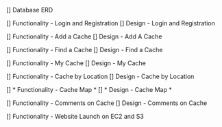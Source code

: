 [] Database ERD

[] Functionality - Login and Registration
[] Design - Login and Registration

[] Functionality - Add a Cache
[] Design - Add A Cache

[] Functionality - Find a Cache
[] Design - Find a Cache

[] Functionality - My Cache
[] Design - My Cache

[] Functionality - Cache by Location
[] Design - Cache by Location

[] * Functionality - Cache Map *
[] * Design - Cache Map *

[] Functionality - Comments on Cache
[] Design - Comments on Cache

[] Functionality - Website Launch on EC2 and S3